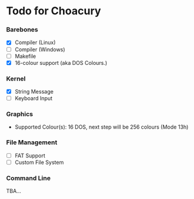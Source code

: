 # Todo for Choacury

### Barebones

- [x] Compiler (Linux)
- [ ] Compiler (Windows)
- [ ] Makefile
- [x] 16-colour support (aka DOS Colours.)

### Kernel
- [x] String Message
- [ ] Keyboard Input

### Graphics
- Supported Colour(s): 16 DOS, next step will be 256 colours (Mode 13h)

### File Management
- [ ] FAT Support
- [ ] Custom File System

### Command Line
TBA...